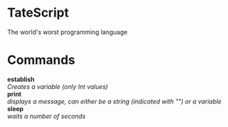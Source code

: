# TateScript
The world's worst programming language

# Commands
  **establish**  
    *Creates a variable (only Int values)*  
  **print**  
    *displays a message, can either be a string (indicated with "") or a variable*  
  **sleep**  
    *waits a number of seconds*  
